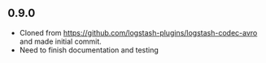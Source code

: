 ## 0.9.0
 - Cloned from https://github.com/logstash-plugins/logstash-codec-avro and made initial commit.
 - Need to finish documentation and testing
